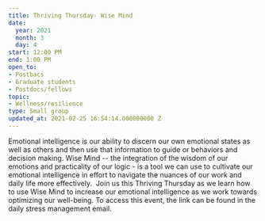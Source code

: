 ```yaml
---
title: Thriving Thursday- Wise Mind
date:
  year: 2021
  month: 3
  day: 4
start: 12:00 PM
end: 1:00 PM
open_to:
- Postbacs
- Graduate students
- Postdocs/fellows
topic:
- Wellness/resilience
type: Small group
updated_at: 2021-02-25 16:54:14.000000000 Z
---
```

Emotional intelligence is our ability to discern our own emotional
states as well as others and then use that information to guide or
behaviors and decision making. Wise Mind -- the integration of the
wisdom of our emotions and practicality of our logic - is a tool we can
use to cultivate our emotional intelligence in effort to navigate the
nuances of our work and daily life more effectively.  Join us this
Thriving Thursday as we learn how to use Wise Mind to increase our
emotional intelligence as we work towards optimizing our well-being. To
access this event, the link can be found in the daily stress management
email.
